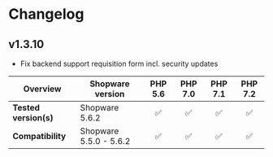 # Changelog

## v1.3.10

* Fix backend support requisition form incl. security updates

|  Overview | Shopware version | PHP 5.6 | PHP 7.0 | PHP 7.1 | PHP 7.2 |      
|---|---|:---:|:---:|:---:|:---:|    
| **Tested version(s)** | Shopware 5.6.2 | &#9989; | &#9989; | &#9989; | &#9989; |    
| **Compatibility** | Shopware 5.5.0 - 5.6.2 | &#9989; | &#9989; | &#9989; | &#9989; |    
